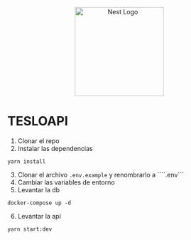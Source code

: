 <p align="center">
  <a href="http://nestjs.com/" target="blank"><img src="https://nestjs.com/img/logo-small.svg" width="200" alt="Nest Logo" /></a>
</p>

# TESLOAPI

1. Clonar el repo
2. Instalar las dependencias
```
yarn install
```
3. Clonar el archivo ```.env.example``` y renombrarlo a ````.env```
4. Cambiar las variables de entorno
5. Levantar la db
```
docker-compose up -d
```
6. Levantar la api
```
yarn start:dev
```